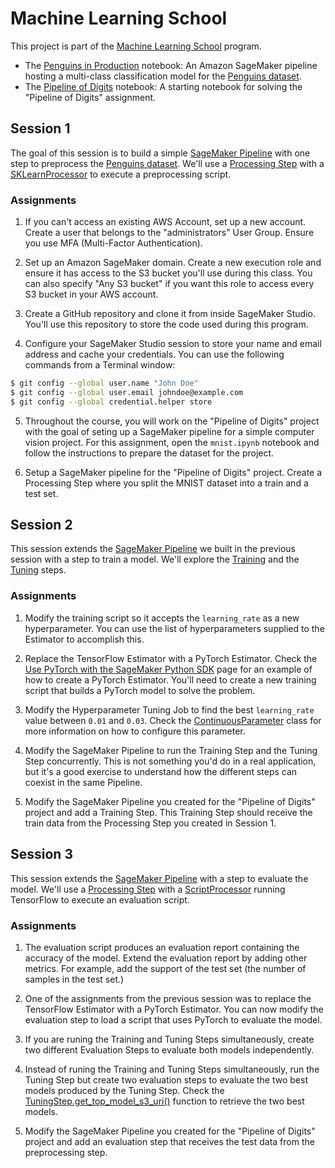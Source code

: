 # Machine Learning School

This project is part of the [Machine Learning School](https://www.ml.school) program.

* The [Penguins in Production](penguins.ipynb) notebook: An Amazon SageMaker pipeline hosting a multi-class classification model for the [Penguins dataset](https://www.kaggle.com/parulpandey/palmer-archipelago-antarctica-penguin-data).
* The [Pipeline of Digits](mnist.ipynb) notebook: A starting notebook for solving the "Pipeline of Digits" assignment.

## Session 1

The goal of this session is to build a simple [SageMaker Pipeline](https://docs.aws.amazon.com/sagemaker/latest/dg/pipelines-sdk.html) with one step to preprocess the [Penguins dataset](https://www.kaggle.com/parulpandey/palmer-archipelago-antarctica-penguin-data). We'll use a [Processing Step](https://docs.aws.amazon.com/sagemaker/latest/dg/build-and-manage-steps.html#step-type-processing) with a [SKLearnProcessor](https://sagemaker.readthedocs.io/en/stable/frameworks/sklearn/sagemaker.sklearn.html#scikit-learn-processor) to execute a preprocessing script.

### Assignments

1. If you can't access an existing AWS Account, set up a new account. Create a user that belongs to the "administrators" User Group. Ensure you use MFA (Multi-Factor Authentication).

2. Set up an Amazon SageMaker domain. Create a new execution role and ensure it has access to the S3 bucket you'll use during this class. You can also specify "Any S3 bucket" if you want this role to access every S3 bucket in your AWS account.

3. Create a GitHub repository and clone it from inside SageMaker Studio. You'll use this repository to store the code used during this program.

4. Configure your SageMaker Studio session to store your name and email address and cache your credentials. You can use the following commands from a Terminal window:

```bash
$ git config --global user.name "John Doe"
$ git config --global user.email johndoe@example.com
$ git config --global credential.helper store
```

5. Throughout the course, you will work on the "Pipeline of Digits" project with the goal of seting up a SageMaker pipeline for a simple computer vision project. For this assignment, open the `mnist.ipynb` notebook and follow the instructions to prepare the dataset for the project.

6. Setup a SageMaker pipeline for the "Pipeline of Digits" project. Create a Processing Step where you split the MNIST dataset into a train and a test set.


## Session 2

This session extends the [SageMaker Pipeline](https://docs.aws.amazon.com/sagemaker/latest/dg/pipelines-sdk.html) we built in the previous session with a step to train a model. We'll explore the [Training](https://docs.aws.amazon.com/sagemaker/latest/dg/build-and-manage-steps.html#step-type-training) and the [Tuning](https://docs.aws.amazon.com/sagemaker/latest/dg/build-and-manage-steps.html#step-type-tuning) steps.

### Assignments

1. Modify the training script so it accepts the `learning_rate` as a new hyperparameter. You can use the list of hyperparameters supplied to the Estimator to accomplish this.

2. Replace the TensorFlow Estimator with a PyTorch Estimator. Check the [Use PyTorch with the SageMaker Python SDK](https://sagemaker.readthedocs.io/en/stable/frameworks/pytorch/using_pytorch.html#create-an-estimator) page for an example of how to create a PyTorch Estimator. You'll need to create a new training script that builds a PyTorch model to solve the problem.

3. Modify the Hyperparameter Tuning Job to find the best `learning_rate` value between `0.01` and `0.03`. Check the [ContinuousParameter](https://sagemaker.readthedocs.io/en/stable/api/training/parameter.html#sagemaker.parameter.ContinuousParameter) class for more information on how to configure this parameter.

4. Modify the SageMaker Pipeline to run the Training Step and the Tuning Step concurrently. This is not something you'd do in a real application, but it's a good exercise to understand how the different steps can coexist in the same Pipeline.

5. Modify the SageMaker Pipeline you created for the "Pipeline of Digits" project and add a Training Step. This Training Step should receive the train data from the Processing Step you created in Session 1.


## Session 3

This session extends the [SageMaker Pipeline](https://docs.aws.amazon.com/sagemaker/latest/dg/pipelines-sdk.html) with a step to evaluate the model. We'll use a [Processing Step](https://docs.aws.amazon.com/sagemaker/latest/dg/build-and-manage-steps.html#step-type-processing) with a [ScriptProcessor](https://sagemaker.readthedocs.io/en/stable/api/training/processing.html#sagemaker.processing.ScriptProcessor) running TensorFlow to execute an evaluation script. 

### Assignments

1. The evaluation script produces an evaluation report containing the accuracy of the model. Extend the evaluation report by adding other metrics. For example, add the support of the test set (the number of samples in the test set.)

2. One of the assignments from the previous session was to replace the TensorFlow Estimator with a PyTorch Estimator. You can now modify the evaluation step to load a script that uses PyTorch to evaluate the model.

3. If you are runing the Training and Tuning Steps simultaneously, create two different Evaluation Steps to evaluate both models independently.

4. Instead of runing the Training and Tuning Steps simultaneously, run the Tuning Step but create two evaluation steps to evaluate the two best models produced by the Tuning Step. Check the [TuningStep.get_top_model_s3_uri()](https://sagemaker.readthedocs.io/en/stable/workflows/pipelines/sagemaker.workflow.pipelines.html#sagemaker.workflow.steps.TuningStep.get_top_model_s3_uri) function to retrieve the two best models.

5. Modify the SageMaker Pipeline you created for the "Pipeline of Digits" project and add an evaluation step that receives the test data from the preprocessing step.